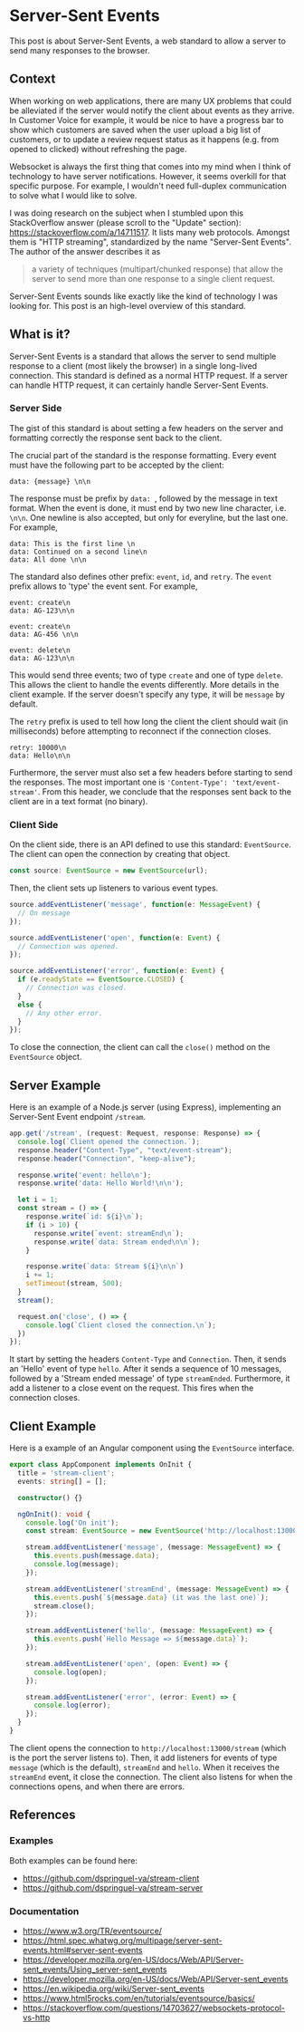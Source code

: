 # Server-Sent Events

This post is about Server-Sent Events, a web standard to allow a server to send many responses to the browser.

## Context
When working on web applications, there are many UX problems that could be alleviated if the server would notify the client about events as they arrive.
In Customer Voice for example, it would be nice to have a progress bar to show which customers are saved when the user upload a big list of customers,
or to update a review request status as it happens (e.g. from opened to clicked) without refreshing the page.

Websocket is always the first thing that comes into my mind when I think of technology to have server notifications.
However, it seems overkill for that specific purpose. For example, I wouldn't need full-duplex communication to solve what I would like to solve.

I was doing research on the subject when I stumbled upon this StackOverflow answer (please scroll to the "Update" section): https://stackoverflow.com/a/14711517.
It lists many web protocols.
Amongst them is "HTTP streaming", standardized by the name "Server-Sent Events".
The author of the answer describes it as
> a variety of techniques (multipart/chunked response) that allow the server to send more than one response to a single client request.

Server-Sent Events sounds like exactly like the kind of technology I was looking for.
This post is an high-level overview of this standard.

## What is it?

Server-Sent Events is a standard that allows the server to send multiple response to a client (most likely the browser) in a single long-lived connection.
This standard is defined as a normal HTTP request.
If a server can handle HTTP request, it can certainly handle Server-Sent Events.

### Server Side
The gist of this standard is about setting a few headers on the server and formatting correctly the response sent back to the client.

The crucial part of the standard is the response formatting. Every event must have the following part to be accepted by the client:

```
data: {message} \n\n
```

The response must be prefix by `data: `, followed by the message in text format. When the event is done, it must end by two new line character, i.e. `\n\n`. One newline is also accepted, but only for everyline, but the last one. For example,

```
data: This is the first line \n
data: Continued on a second line\n
data: All done \n\n
```

The standard also defines other prefix: `event`, `id`, and `retry`.
The `event` prefix allows to 'type' the event sent. For example,

```
event: create\n
data: AG-123\n\n

event: create\n
data: AG-456 \n\n

event: delete\n
data: AG-123\n\n
```

This would send three events; two of type `create` and one of type `delete`. This allows the client to handle the events differently. More details in the client example. If the server doesn't specify any type, it will be `message` by default.

The `retry` prefix is used to tell how long the client the client should wait (in milliseconds) before attempting to reconnect if the connection closes.

```
retry: 10000\n
data: Hello\n\n
```

Furthermore, the server must also set a few headers before starting to send the responses.
The most important one is `'Content-Type': 'text/event-stream'`. From this header, we conclude that the responses sent back to the client are in a text format (no binary).

### Client Side
On the client side, there is an API defined to use this standard: `EventSource`.
The client can open the connection by creating that object.

```ts
const source: EventSource = new EventSource(url);
```

Then, the client sets up listeners to various event types.

```ts
source.addEventListener('message', function(e: MessageEvent) {
  // On message
});

source.addEventListener('open', function(e: Event) {
  // Connection was opened.
});

source.addEventListener('error', function(e: Event) {
  if (e.readyState == EventSource.CLOSED) {
    // Connection was closed.
  }
  else {
    // Any other error.
  }
});
```

To close the connection, the client can call the `close()` method on the `EventSource` object.

## Server Example

Here is an example of a Node.js server (using Express), implementing an Server-Sent Event endpoint `/stream`.

```ts
app.get('/stream', (request: Request, response: Response) => {
  console.log(`Client opened the connection.`);
  response.header("Content-Type", "text/event-stream");
  response.header("Connection", "keep-alive");

  response.write('event: hello\n');
  response.write('data: Hello World!\n\n');

  let i = 1;
  const stream = () => {
    response.write(`id: ${i}\n`);
    if (i > 10) {
      response.write(`event: streamEnd\n`);
      response.write(`data: Stream ended\n\n`);
    }

    response.write(`data: Stream ${i}\n\n`)
    i += 1;
    setTimeout(stream, 500);
  }
  stream();

  request.on('close', () => {
    console.log(`Client closed the connection.\n`);
  })
});
```

It start by setting the headers `Content-Type` and `Connection`.
Then, it sends an 'Hello' event of type `hello`. After it sends a sequence of 10 messages, followed by a 'Stream ended message' of type `streamEnded`.
Furthermore, it add a listener to a close event on the request. This fires when the connection closes.

## Client Example
Here is a example of an Angular component using the `EventSource` interface.

```ts
export class AppComponent implements OnInit {
  title = 'stream-client';
  events: string[] = [];

  constructor() {}

  ngOnInit(): void {
    console.log('On init');
    const stream: EventSource = new EventSource('http://localhost:13000/stream');

    stream.addEventListener('message', (message: MessageEvent) => {
      this.events.push(message.data);
      console.log(message);
    });

    stream.addEventListener('streamEnd', (message: MessageEvent) => {
      this.events.push(`${message.data} (it was the last one)`);
      stream.close();
    });

    stream.addEventListener('hello', (message: MessageEvent) => {
      this.events.push(`Hello Message => ${message.data}`);
    });

    stream.addEventListener('open', (open: Event) => {
      console.log(open);
    });

    stream.addEventListener('error', (error: Event) => {
      console.log(error);
    });
  }
}
```

The client opens the connection to `http://localhost:13000/stream` (which is the port the server listens to).
Then, it add listeners for events of type `message` (which is the default), `streamEnd` and `hello`.
When it receives the `streamEnd` event, it close the connection.
The client also listens for when the connections opens, and when there are errors.

## References

### Examples
Both examples can be found here:
* https://github.com/dspringuel-va/stream-client
* https://github.com/dspringuel-va/stream-server


### Documentation
* https://www.w3.org/TR/eventsource/
* https://html.spec.whatwg.org/multipage/server-sent-events.html#server-sent-events
* https://developer.mozilla.org/en-US/docs/Web/API/Server-sent_events/Using_server-sent_events
* https://developer.mozilla.org/en-US/docs/Web/API/Server-sent_events
* https://en.wikipedia.org/wiki/Server-sent_events
* https://www.html5rocks.com/en/tutorials/eventsource/basics/
* https://stackoverflow.com/questions/14703627/websockets-protocol-vs-http